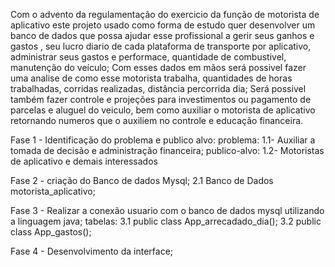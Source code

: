 
Com o advento da regulamentação do exercicio da função de motorista de aplicativo este projeto usado como forma de estudo quer desenvolver um banco de dados que possa ajudar esse profissional a gerir seus ganhos e gastos , seu lucro diario de cada plataforma de transporte por aplicativo, administrar seus gastos e performace, quantidade de combustivel, manutenção do veículo; Com esses dados em mãos será possivel fazer uma analise de como esse motorista trabalha, quantidades de horas trabalhadas, corridas realizadas, distância percorrida dia; Será possivel também fazer controle e projeções para investimentos ou pagamento de parcelas e aluguel do veiculo, bem como auxiliar o motorista de aplicativo retornando numeros que o auxiliem no controle e educação financeira.

Fase 1 - Identificação do problema e publico alvo:
   problema:      1.1- Auxiliar a tomada de decisão e administração financeira;
   publico-alvo:  1.2- Motoristas de aplicativo e demais interessados

Fase 2 - criação do Banco de dados Mysql;
   2.1 Banco de Dados motorista_aplicativo;


Fase 3 - Realizar a conexão usuario com o banco de dados mysql utilizando a linguagem java;
    tabelas: 3.1 public class App_arrecadado_dia();
             3.2 public class App_gastos();

Fase 4 - Desenvolvimento da interface;

